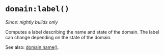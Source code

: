 # `domain:label()`

*Since: nightly builds only*

Computes a label describing the name and state of the domain.
The label can change depending on the state of the domain.

See also: [domain:name()](name.md).

